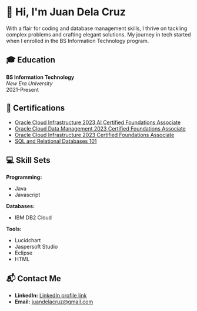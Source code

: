 # 👋 Hi, I'm Juan Dela Cruz

With a flair for coding and database management skills, I thrive on tackling complex problems and crafting elegant solutions. My journey in tech started when I enrolled in the BS Information Technology program.

## 🎓 Education

**BS Information Technology**  
*New Era University*  
2021-Present

## 📜 Certifications

- [Oracle Cloud Infrastructure 2023 AI Certified Foundations Associate](https://www.credly.com/badges/a31d1f7b-d6e7-469d-8d59-7e485d4b6b2b)
- [Oracle Cloud Data Management 2023 Certified Foundations Associate](https://www.credly.com/badges/4b9f4d1e-c1c3-41ab-8fd7-7c4f6e6c1b27)
- [Oracle Cloud Infrastructure 2023 Certified Foundations Associate](https://www.credly.com/badges/29b7c7f3-36d4-42a5-9c6a-9c6c6f7b2c4b)
- [SQL and Relational Databases 101](https://www.credly.com/badges/fd5b5f7b-07b6-4d3e-9c3b-7e4f5d6c6d7f)

## 💻 Skill Sets

**Programming:**  
- Java
- Javascript

**Databases:**  
- IBM DB2 Cloud

**Tools:**  
- Lucidchart
- Jaspersoft Studio
- Eclipse
- HTML

## 📬 Contact Me

- **LinkedIn:** [LinkedIn profile link](https://www.linkedin.com/in/yourprofile)
- **Email:** [juandelacruz@gmail.com](mailto:juandelacruz@gmail.com)
